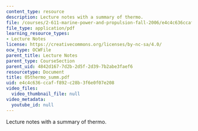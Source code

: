 ```yaml
---
content_type: resource
description: Lecture notes with a summary of thermo.
file: /courses/2-611-marine-power-and-propulsion-fall-2006/e4c4c636ccaff892c28b3f6e0f07e208_05thermo_summ.pdf
file_type: application/pdf
learning_resource_types:
- Lecture Notes
license: https://creativecommons.org/licenses/by-nc-sa/4.0/
ocw_type: OCWFile
parent_title: Lecture Notes
parent_type: CourseSection
parent_uid: 4842d167-7d2b-2d5f-2d39-7b2abe3faef6
resourcetype: Document
title: 05thermo_summ.pdf
uid: e4c4c636-ccaf-f892-c28b-3f6e0f07e208
video_files:
  video_thumbnail_file: null
video_metadata:
  youtube_id: null
---
```

Lecture notes with a summary of thermo.